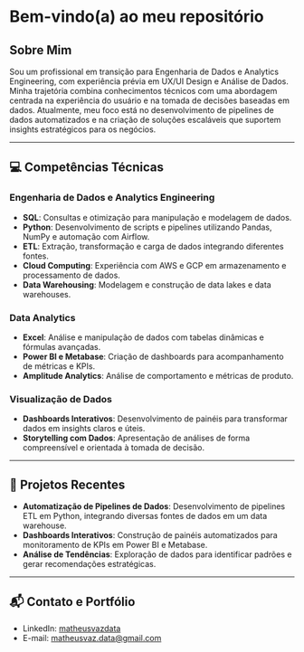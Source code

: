 # Bem-vindo(a) ao meu repositório  

## Sobre Mim  
Sou um profissional em transição para Engenharia de Dados e Analytics Engineering, com experiência prévia em UX/UI Design e Análise de Dados. Minha trajetória combina conhecimentos técnicos com uma abordagem centrada na experiência do usuário e na tomada de decisões baseadas em dados. Atualmente, meu foco está no desenvolvimento de pipelines de dados automatizados e na criação de soluções escaláveis que suportem insights estratégicos para os negócios.  

---

## 💻 Competências Técnicas  

### Engenharia de Dados e Analytics Engineering  
- **SQL**: Consultas e otimização para manipulação e modelagem de dados.  
- **Python**: Desenvolvimento de scripts e pipelines utilizando Pandas, NumPy e automação com Airflow.  
- **ETL**: Extração, transformação e carga de dados integrando diferentes fontes.  
- **Cloud Computing**: Experiência com AWS e GCP em armazenamento e processamento de dados.  
- **Data Warehousing**: Modelagem e construção de data lakes e data warehouses.  

### Data Analytics  
- **Excel**: Análise e manipulação de dados com tabelas dinâmicas e fórmulas avançadas.  
- **Power BI e Metabase**: Criação de dashboards para acompanhamento de métricas e KPIs.  
- **Amplitude Analytics**: Análise de comportamento e métricas de produto.  

### Visualização de Dados  
- **Dashboards Interativos**: Desenvolvimento de painéis para transformar dados em insights claros e úteis.  
- **Storytelling com Dados**: Apresentação de análises de forma compreensível e orientada à tomada de decisão.  

---

## 🔎 Projetos Recentes  
- **Automatização de Pipelines de Dados**: Desenvolvimento de pipelines ETL em Python, integrando diversas fontes de dados em um data warehouse.  
- **Dashboards Interativos**: Construção de painéis automatizados para monitoramento de KPIs em Power BI e Metabase.  
- **Análise de Tendências**: Exploração de dados para identificar padrões e gerar recomendações estratégicas.  

---

## 📬 Contato e Portfólio
- LinkedIn: [matheusvazdata](https://www.linkedin.com/in/matheusvazdata)  
- E-mail: [matheusvaz.data@gmail.com](mailto:matheusvaz.data@gmail.com)
